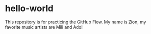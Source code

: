 # hello-world
This repository is for practicing the GitHub Flow.
My name is Zion, my favorite music artists are Mili and Ado!
